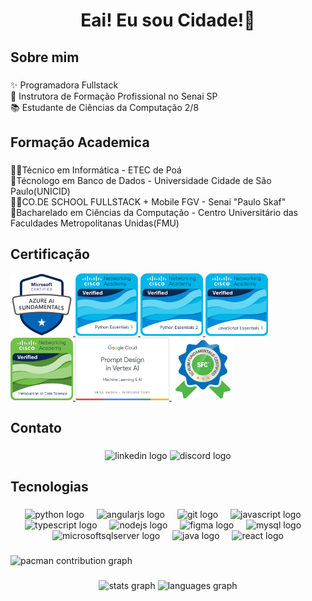 <h1 align="center">Eai! Eu sou Cidade!🦾</h1>

###

<h2 align="left">Sobre mim</h2>

###

<p align="left">✨ Programadora Fullstack<br>🎯 Instrutora de Formação Profissional no Senai SP<br>📚 Estudante de Ciências da Computação 2/8</p>

###

<h2 align="left">Formação Academica</h2>

###

<p align="left">👨‍💻Técnico em Informática - ETEC de Poá<br>🎲Técnologo em Banco de Dados - Universidade Cidade de São Paulo(UNICID)<br>🧑‍🎓CO.DE SCHOOL FULLSTACK + Mobile FGV - Senai "Paulo Skaf"<br>📖Bacharelado em Ciências da Computação - Centro Universitário das Faculdades Metropolitanas Unidas(FMU)</p>

###

<h2 align="left">Certificação</h2>
<div align="left">
  <a href="" target="_blank">
    <img src="https://github.com/FernandaCidade/certificado/blob/main/azure-ai-fundamentals-600x600.png" width="100" height="100" alt="certificado"  />
  </a>
   
 <a href="" target="_blank">
    <img src="https://github.com/FernandaCidade/certificado/blob/main/python2.png" width="100" height="100" alt="certificado"  />
  </a>
   <a href="" target="_blank">
    <img src="https://github.com/FernandaCidade/certificado/blob/main/python3.png" width="100" height="100" alt="certificado"  />
   </a>
    <a href="" target="_blank">
      <img src="https://github.com/FernandaCidade/certificado/blob/main/javascript-essentials-1.png" width="100" height="100" alt="certificado"  />
    </a>
     <a href="" target="_blank">
      <img src="https://github.com/FernandaCidade/certificado/blob/41b98f15137a8a200bab17eda5c0643931fc59fe/data.png" width="100" height="100" alt="certificado"  />
    </a>
    <a href="" target="_blank">
    <img src="https://github.com/FernandaCidade/certificado/blob/main/google.png" width="150" height="100" alt="certificado"  />
  </a>
     <a href="" target="_blank">
      <img src="https://github.com/FernandaCidade/certificado/blob/main/scrum.png" width="100" height="100" alt="certificado"  />
    </a>
   
 </div>

###

<h2 align="left">Contato</h2>

###

<div align="center">
  <img src="https://img.shields.io/static/v1?message=LinkedIn&logo=linkedin&label=&color=0077B5&logoColor=white&labelColor=&style=for-the-badge" height="25" alt="linkedin logo"  />
  <img src="https://img.shields.io/static/v1?message=Discord&logo=discord&label=&color=7289DA&logoColor=white&labelColor=&style=for-the-badge" height="25" alt="discord logo"  />
</div>

###

<h2 align="left">Tecnologias</h2>

###

<div align="center">
  <img src="https://skillicons.dev/icons?i=py" height="40" alt="python logo"  />
  <img width="12" />
  <img src="https://cdn.jsdelivr.net/gh/devicons/devicon/icons/angularjs/angularjs-original.svg" height="40" alt="angularjs logo"  />
  <img width="12" />
  <img src="https://cdn.jsdelivr.net/gh/devicons/devicon/icons/git/git-original.svg" height="40" alt="git logo"  />
  <img width="12" />
  <img src="https://cdn.jsdelivr.net/gh/devicons/devicon/icons/javascript/javascript-original.svg" height="40" alt="javascript logo"  />
  <img width="12" />
  <img src="https://skillicons.dev/icons?i=ts" height="40" alt="typescript logo"  />
  <img width="12" />
  <img src="https://cdn.jsdelivr.net/gh/devicons/devicon/icons/nodejs/nodejs-original.svg" height="40" alt="nodejs logo"  />
  <img width="12" />
  <img src="https://cdn.jsdelivr.net/gh/devicons/devicon/icons/figma/figma-original.svg" height="40" alt="figma logo"  />
  <img width="12" />
  <img src="https://cdn.jsdelivr.net/gh/devicons/devicon/icons/mysql/mysql-original.svg" height="40" alt="mysql logo"  />
  <img width="12" />
  <img src="https://cdn.jsdelivr.net/gh/devicons/devicon/icons/microsoftsqlserver/microsoftsqlserver-plain.svg" height="40" alt="microsoftsqlserver logo"  />
  <img width="12" />
  <img src="https://cdn.jsdelivr.net/gh/devicons/devicon/icons/java/java-original.svg" height="40" alt="java logo"  />
  <img width="12" />
  <img src="https://cdn.jsdelivr.net/gh/devicons/devicon/icons/react/react-original.svg" height="40" alt="react logo"  />
</div>

###

<picture>
  <source media="(prefers-color-scheme: dark)" srcset="https://raw.githubusercontent.com/FernandaCidade/FernandaCidade/output/pacman-contribution-graph-dark.svg">
  <source media="(prefers-color-scheme: light)" srcset="https://raw.githubusercontent.com/FernandaCidade/FernandaCidade/output/pacman-contribution-graph.svg">
  <img alt="pacman contribution graph" src="https://raw.githubusercontent.com/FernandaCidade/FernandaCidade/output/pacman-contribution-graph.svg">
</picture>

###

<div align="center">
  <img src="https://github-readme-stats.vercel.app/api?username=FernandaCidade&hide_title=false&hide_rank=false&show_icons=true&include_all_commits=true&count_private=true&disable_animations=false&theme=dracula&locale=en&hide_border=false&order=1" height="150" alt="stats graph"  />
  <img src="https://github-readme-stats.vercel.app/api/top-langs?username=FernandaCidade&locale=en&hide_title=false&layout=compact&card_width=320&langs_count=5&theme=dracula&hide_border=false&order=2" height="150" alt="languages graph"  />
</div>

###
